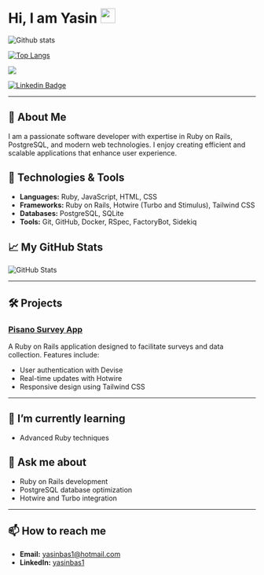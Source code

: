# Hi, I am Yasin <img src="https://media.giphy.com/media/hvRJCLFzcasrR4ia7z/giphy.gif" width="30px" height="30px">

![Github stats](https://github-readme-stats.vercel.app/api?username=yasinbas&show_icons=true&theme=radical)

[![Top Langs](https://github-readme-stats.vercel.app/api/top-langs/?username=yasinbas&layout=compact&theme=github_dark&exclude_repo=android,ios,flutter)](https://github.com/yasinbas)

![](https://komarev.com/ghpvc/?username=yasinbas&color=000000&style=for-the-badge&label=VIEWS)

[![Linkedin Badge](https://img.shields.io/badge/yasinbas1-000?style=for-the-badge&logo=linkedin)](https://www.linkedin.com/in/yasinbas1/)

---

## 🚀 About Me

I am a passionate software developer with expertise in Ruby on Rails, PostgreSQL, and modern web technologies. I enjoy creating efficient and scalable applications that enhance user experience.

## 🔧 Technologies & Tools
- **Languages:** Ruby, JavaScript, HTML, CSS
- **Frameworks:** Ruby on Rails, Hotwire (Turbo and Stimulus), Tailwind CSS
- **Databases:** PostgreSQL, SQLite
- **Tools:** Git, GitHub, Docker, RSpec, FactoryBot, Sidekiq

## 📈 My GitHub Stats
![GitHub Stats](https://github-readme-stats.vercel.app/api?username=yasinbas&show_icons=true&theme=radical)

---

## 🛠️ Projects
### [Pisano Survey App](https://github.com/yasinbas/pisano-survey-app)
A Ruby on Rails application designed to facilitate surveys and data collection. Features include:
- User authentication with Devise
- Real-time updates with Hotwire
- Responsive design using Tailwind CSS

---

## 🌱 I’m currently learning
- Advanced Ruby techniques

## 💬 Ask me about
- Ruby on Rails development
- PostgreSQL database optimization
- Hotwire and Turbo integration

---

## 📫 How to reach me
- **Email:** [yasinbas1@hotmail.com](mailto:yasinbas1@hotmail.com)
- **LinkedIn:** [yasinbas1](https://www.linkedin.com/in/yasinbas1/)
